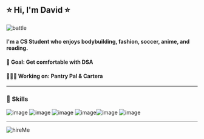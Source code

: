 ## ⭐️ Hi, I'm David ⭐️
![battle](https://github.com/davidkabongo/DavidKabongo/assets/97849138/42d8b243-123e-4861-90b1-856b6a349590)
#### I'm a CS Student who enjoys bodybuilding, fashion, soccer, anime, and reading.
#### 🎯 Goal: Get comfortable with DSA
#### 🧑🏾‍💻 Working on: Pantry Pal & Cartera
-----

### 🌱 Skills
![image](https://github.com/davidkabongo/DavidKabongo/assets/97849138/0fd7c32a-45c9-4697-96fb-abd725b0d5f7) ![image](https://github.com/davidkabongo/DavidKabongo/assets/97849138/a39ba62e-a211-4f88-b3ae-6aeed6d0657e) ![image](https://github.com/davidkabongo/DavidKabongo/assets/97849138/c4bccaae-2702-4584-bf5b-74d5fcaf6a1e) ![image](https://github.com/davidkabongo/DavidKabongo/assets/97849138/83aea4a9-3fe6-4e1f-8a0f-91846d53cf84)![image](https://github.com/davidkabongo/DavidKabongo/assets/97849138/8ffcef88-03e9-4cd3-95dc-91956651ae45) ![image](https://github.com/davidkabongo/DavidKabongo/assets/97849138/2e501b2e-9b78-4928-ae70-17ce59df3772)

-----
![hireMe](https://github.com/davidkabongo/DavidKabongo/assets/97849138/2e413226-f05c-43c7-9670-4f4a016e522c)

